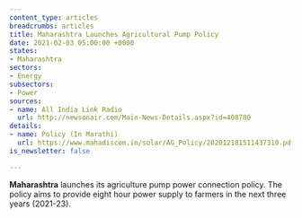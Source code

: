 ```yaml
---
content_type: articles
breadcrumbs: articles
title: Maharashtra Launches Agricultural Pump Policy
date: 2021-02-03 05:00:00 +0000
states:
- Maharashtra
sectors:
- Energy
subsectors:
- Power
sources:
- name: All India Link Radio
  url: http://newsonair.com/Main-News-Details.aspx?id=408780
details:
- name: Policy (In Marathi)
  url: https://www.mahadiscom.in/solar/AG_Policy/202012181511437310.pdf
is_newsletter: false

---
```

**Maharashtra** launches its agriculture pump power connection policy. The policy aims to provide eight hour power supply to farmers in the next three years (2021-23).
